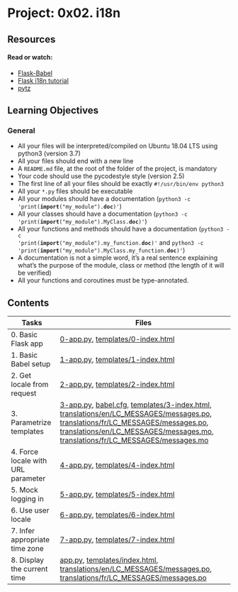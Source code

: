 # Project: 0x02. i18n

## Resources

#### Read or watch:

* [Flask-Babel](https://intranet.alxswe.com/rltoken/0m4Qykp52fFH-dPzlWIdkw)
* [Flask i18n tutorial](https://intranet.alxswe.com/rltoken/RtGz7pI7TKnYqrMMG9rWMg)
* [pytz](https://intranet.alxswe.com/rltoken/tw8sQWhB3HJvk3jmR2GBwg)
## Learning Objectives

### General

* All your files will be interpreted/compiled on Ubuntu 18.04 LTS using python3 (version 3.7)
* All your files should end with a new line
* A <code>README.md</code> file, at the root of the folder of the project, is mandatory
* Your code should use the pycodestyle style (version 2.5)
* The first line of all your files should be exactly <code>#!/usr/bin/env python3</code>
* All your <code>*.py</code> files should be executable
* All your modules should have a documentation (<code>python3 -c 'print(__import__("my_module").__doc__)'</code>)
* All your classes should have a documentation (<code>python3 -c 'print(__import__("my_module").MyClass.__doc__)'</code>)
* All your functions and methods should have a documentation (<code>python3 -c 'print(__import__("my_module").my_function.__doc__)'</code> and <code>python3 -c 'print(__import__("my_module").MyClass.my_function.__doc__)'</code>)
* A documentation is not a simple word, it’s a real sentence explaining what’s the purpose of the module, class or method (the length of it will be verified)
* All your functions and coroutines must be type-annotated.

## Contents

| Tasks | Files |
| ---- | ---- |
| 0. Basic Flask app | [0-app.py](./0-app.py), [templates/0-index.html](./templates/0-index.html) |
| 1. Basic Babel setup | [1-app.py](./1-app.py), [templates/1-index.html](./templates/1-index.html) |
| 2. Get locale from request | [2-app.py](./2-app.py), [templates/2-index.html](./templates/2-index.html) |
| 3. Parametrize templates | [3-app.py](./3-app.py), [babel.cfg](./babel.cfg), [templates/3-index.html](./templates/3-index.html), [translations/en/LC_MESSAGES/messages.po](./translations/en/LC_MESSAGES/messages.po), [translations/fr/LC_MESSAGES/messages.po](./translations/fr/LC_MESSAGES/messages.po), [translations/en/LC_MESSAGES/messages.mo](./translations/en/LC_MESSAGES/messages.mo), [translations/fr/LC_MESSAGES/messages.mo](./translations/fr/LC_MESSAGES/messages.mo) |
| 4. Force locale with URL parameter | [4-app.py](./4-app.py), [templates/4-index.html](./templates/4-index.html) |
| 5. Mock logging in | [5-app.py](./5-app.py), [templates/5-index.html](./templates/5-index.html) |
| 6. Use user locale | [6-app.py](./6-app.py), [templates/6-index.html](./templates/6-index.html) |
| 7. Infer appropriate time zone | [7-app.py](./7-app.py), [templates/7-index.html](./templates/7-index.html) |
| 8. Display the current time | [app.py](./app.py), [templates/index.html](./templates/index.html), [translations/en/LC_MESSAGES/messages.po](./translations/en/LC_MESSAGES/messages.po), [translations/fr/LC_MESSAGES/messages.po](./translations/fr/LC_MESSAGES/messages.po) |
